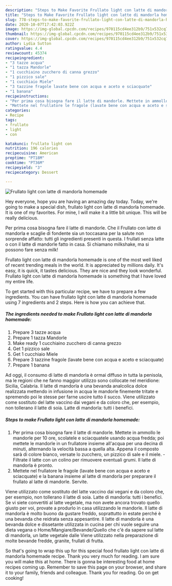 ```yaml
---
description: "Steps to Make Favorite Frullato light con latte di mandorla homemade"
title: "Steps to Make Favorite Frullato light con latte di mandorla homemade"
slug: 778-steps-to-make-favorite-frullato-light-con-latte-di-mandorla-homemade
date: 2020-10-07T17:42:03.922Z
image: https://img-global.cpcdn.com/recipes/970115cd4ee312b9/751x532cq70/frullato-light-con-latte-di-mandorla-homemade-recipe-main-photo.jpg
thumbnail: https://img-global.cpcdn.com/recipes/970115cd4ee312b9/751x532cq70/frullato-light-con-latte-di-mandorla-homemade-recipe-main-photo.jpg
cover: https://img-global.cpcdn.com/recipes/970115cd4ee312b9/751x532cq70/frullato-light-con-latte-di-mandorla-homemade-recipe-main-photo.jpg
author: Lydia Sutton
ratingvalue: 4.4
reviewcount: 45374
recipeingredient:
- "3 tazze acqua"
- "1 tazza Mandorle"
- "1 cucchiaino zucchero di canna grezzo"
- "1 pizzico sale"
- "1 cucchiaio Miele"
- "3 tazzine fragole lavate bene con acqua e aceto e sciacquate"
- "1 banana"
recipeinstructions:
- "Per prima cosa bisogna fare il latte di mandorle. Mettete in ammollo le mandorle per 10 ore, scolatele e sciacquatele usando acqua fredda; poi mettete le mandorle in un frullatore insieme all&#39;acqua per una decina di minuti, alternando la velocità bassa a quella alta. Appena il composto sarà di colore bianco, versate lo zucchero, un pizzico di sale e il miele. Filtrate il latte con un colino per rimuovere eventuali grumi. Il latte di mandorla è pronto."
- "Mettete nel frullatore le fragole (lavate bene con acqua e aceto e sciacquate) e la banana insieme al latte di mandorla per preparare il frullato al latte di mandorle. Servite."
categories:
- Recipe
tags:
- frullato
- light
- con

katakunci: frullato light con 
nutrition: 196 calories
recipecuisine: American
preptime: "PT18M"
cooktime: "PT36M"
recipeyield: "3"
recipecategory: Dessert

---
```



![Frullato light con latte di mandorla homemade](https://img-global.cpcdn.com/recipes/970115cd4ee312b9/751x532cq70/frullato-light-con-latte-di-mandorla-homemade-recipe-main-photo.jpg)

Hey everyone, hope you are having an amazing day today. Today, we're going to make a special dish, frullato light con latte di mandorla homemade. It is one of my favorites. For mine, I will make it a little bit unique. This will be really delicious.

Per prima cosa bisogna fare il latte di mandorle. Che il Frullato con latte di mandorla e scaglie di fondente sia un toccasana per la salute non sorprende affatto: tutti gli ingredienti presenti in questa. I frullati senza latte o con il latte di mandorle fatto in casa. Si chiamano milkshake, ma si possono fare senza milk!

Frullato light con latte di mandorla homemade is one of the most well liked of recent trending meals in the world. It is appreciated by millions daily. It's easy, it is quick, it tastes delicious. They are nice and they look wonderful. Frullato light con latte di mandorla homemade is something that I have loved my entire life.


To get started with this particular recipe, we have to prepare a few ingredients. You can have frullato light con latte di mandorla homemade using 7 ingredients and 2 steps. Here is how you can achieve that.

<!--inarticleads1-->

##### The ingredients needed to make Frullato light con latte di mandorla homemade:

1. Prepare 3 tazze acqua
1. Prepare 1 tazza Mandorle
1. Make ready 1 cucchiaino zucchero di canna grezzo
1. Get 1 pizzico sale
1. Get 1 cucchiaio Miele
1. Prepare 3 tazzine fragole (lavate bene con acqua e aceto e sciacquate)
1. Prepare 1 banana


Ad oggi, il consumo di latte di mandorla è ormai diffuso in tutta la penisola, ma le regioni che ne fanno maggior utilizzo sono collocate nel meridione: Sicilia, Calabria. Il latte di mandorla è una bevanda analcolica dolce realizzata mettendo in infusione in acqua le mandorle finemente tritate e spremendo poi le stesse per farne uscire tutto il succo. Viene utilizzato come sostituto del latte vaccino dai vegani e da coloro che, per esempio, non tollerano il latte di soia. Latte di mandorla: tutti i benefici. 

<!--inarticleads2-->

##### Steps to make Frullato light con latte di mandorla homemade:

1. Per prima cosa bisogna fare il latte di mandorle. Mettete in ammollo le mandorle per 10 ore, scolatele e sciacquatele usando acqua fredda; poi mettete le mandorle in un frullatore insieme all&#39;acqua per una decina di minuti, alternando la velocità bassa a quella alta. Appena il composto sarà di colore bianco, versate lo zucchero, un pizzico di sale e il miele. - Filtrate il latte con un colino per rimuovere eventuali grumi. Il latte di mandorla è pronto.
1. Mettete nel frullatore le fragole (lavate bene con acqua e aceto e sciacquate) e la banana insieme al latte di mandorla per preparare il frullato al latte di mandorle. Servite.


Viene utilizzato come sostituto del latte vaccino dai vegani e da coloro che, per esempio, non tollerano il latte di soia. Latte di mandorla: tutti i benefici. Se vi siete convertiti al latte vegetale, ma non avete ancora trovato quello giusto per voi, provate a produrlo in casa utilizzando le mandorle. Il latte di mandorla è molto buono da gustare freddo, soprattutto in estate perché è una bevanda che reidrata senza appesantire. Il latte di mandorla è una bevanda dolce e dissetante utilizzata in cucina per chi vuole seguire una dieta vegana o Home/Mangiare/Bevande/Quello che c&#39;è da sapere sul latte di mandorla, un latte vegetale dalle Viene utilizzato nella preparazione di molte bevande fredde, granite, frullati di frutta. 

So that's going to wrap this up for this special food frullato light con latte di mandorla homemade recipe. Thank you very much for reading. I am sure you will make this at home. There is gonna be interesting food at home recipes coming up. Remember to save this page on your browser, and share it to your family, friends and colleague. Thank you for reading. Go on get cooking!
